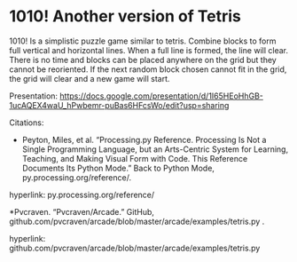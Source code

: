 # 1010! Another version of Tetris

1010! Is a simplistic puzzle game similar to tetris. Combine blocks to form full vertical and horizontal lines. When a full line is formed, the line will clear. There is no time and blocks can be placed anywhere on the grid but they cannot be reoriented. If the next random block chosen cannot fit in the grid, the grid will clear and a new game will start.

Presentation:
https://docs.google.com/presentation/d/1I65HEoHhGB-1ucAQEX4waU_hPwbemr-puBas6HFcsWo/edit?usp=sharing

Citations:
* Peyton, Miles, et al. “Processing.py Reference. Processing Is Not a Single Programming Language, but an Arts-Centric System for Learning, Teaching, and Making Visual Form with Code. This Reference Documents Its Python Mode.” Back to Python Mode, py.processing.org/reference/.
 
 hyperlink: py.processing.org/reference/

*Pvcraven. “Pvcraven/Arcade.” GitHub, github.com/pvcraven/arcade/blob/master/arcade/examples/tetris.py .
 
 hyperlink: github.com/pvcraven/arcade/blob/master/arcade/examples/tetris.py 


